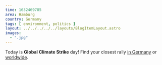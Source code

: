 ```yaml
---
time: 1632469785
area: Hamburg
country: Germany
tags: [ environment, politics ]
layout: ../../../../../layouts/BlogItemLayout.astro
images:
  - ".jpg"
---
```


Today is **Global Climate Strike** day! Find your closest rally [in Germany](https://fridaysforfuture.de/allefuersklima/) or [worldwide](https://fridaysforfuture.org/september24/).
